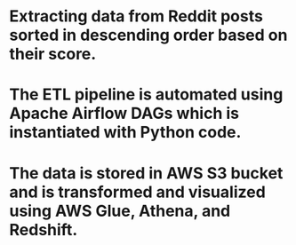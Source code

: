 # Extracting data from Reddit posts sorted in descending order based on their score. 
# The ETL pipeline is automated using Apache Airflow DAGs which is instantiated with Python code.
# The data is stored in AWS S3 bucket and is transformed and visualized using AWS Glue, Athena, and Redshift.
